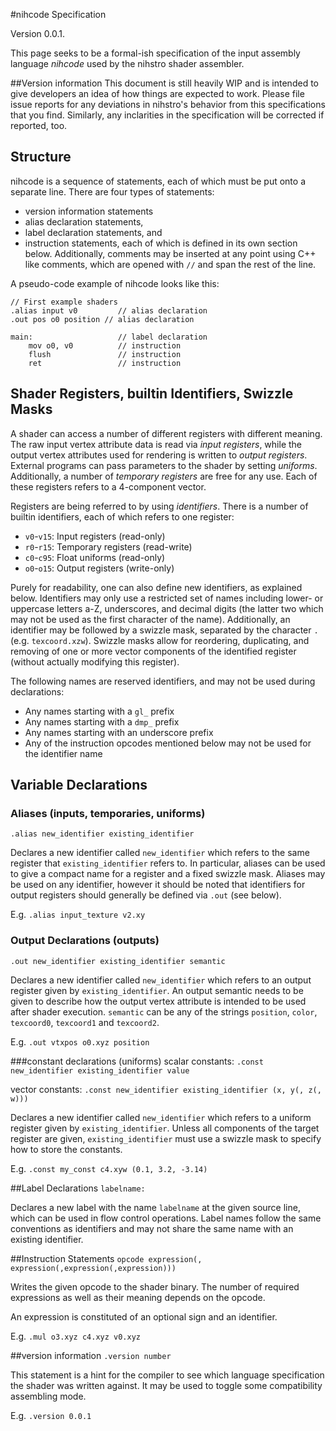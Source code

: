 #nihcode Specification

Version 0.0.1.

This page seeks to be a formal-ish specification of the input assembly language *nihcode* used by the nihstro shader assembler.

##Version information
This document is still heavily WIP and is intended to give developers an idea of how things are expected to work. Please file issue reports for any deviations in nihstro's behavior from this specifications that you find. Similarly, any inclarities in the specification will be corrected if reported, too.

## Structure
nihcode is a sequence of statements, each of which must be put onto a separate line. There are four types of statements:
* version information statements
* alias declaration statements,
* label declaration statements, and
* instruction statements,
each of which is defined in its own section below. Additionally, comments may be inserted at any point using C++ like comments, which are opened with `//` and span the rest of the line.

A pseudo-code example of nihcode looks like this:

    // First example shaders
    .alias input v0         // alias declaration
    .out pos o0 position // alias declaration

    main:                   // label declaration
        mov o0, v0          // instruction
        flush               // instruction
        ret                 // instruction


## Shader Registers, builtin Identifiers, Swizzle Masks
A shader can access a number of different registers with different meaning. The raw input vertex attribute data is read via *input registers*, while the output vertex attributes used for rendering is written to *output registers*. External programs can pass parameters to the shader by setting *uniforms*. Additionally, a number of *temporary registers* are free for any use. Each of these registers refers to a 4-component vector.

Registers are being referred to by using *identifiers*. There is a number of builtin identifiers, each of which refers to one register:
* `v0`-`v15`: Input registers (read-only)
* `r0`-`r15`: Temporary registers (read-write)
* `c0`-`c95`: Float uniforms (read-only)
* `o0`-`o15`: Output registers (write-only)

Purely for readability, one can also define new identifiers, as explained below. Identifiers may only use a restricted set of names including lower- or uppercase letters a-Z, underscores, and decimal digits (the latter two which may not be used as the first character of the name). Additionally, an identifier may be followed by a swizzle mask, separated by the character `.` (e.g. `texcoord.xzw`). Swizzle masks allow for reordering, duplicating, and removing of one or more vector components of the identified register (without actually modifying this register).

The following names are reserved identifiers, and may not be used during declarations:
* Any names starting with a `gl_` prefix
* Any names starting with a `dmp_` prefix
* Any names starting with an underscore prefix
* Any of the instruction opcodes mentioned below may not be used for the identifier name

## Variable Declarations
### Aliases (inputs, temporaries, uniforms)
`.alias new_identifier existing_identifier`

Declares a new identifier called `new_identifier` which refers to the same register that `existing_identifier` refers to. In particular, aliases can be used to give a compact name for a register and a fixed swizzle mask. Aliases may be used on any identifier, however it should be noted that identifiers for output registers should generally be defined via `.out` (see below).

E.g. `.alias input_texture v2.xy`

### Output Declarations (outputs)
`.out new_identifier existing_identifier semantic`

Declares a new identifier called `new_identifier` which refers to an output register given by `existing_identifier`. An output semantic needs to be given to describe how the output vertex attribute is intended to be used after shader execution. `semantic` can be any of the strings `position`, `color`, `texcoord0`, `texcoord1` and `texcoord2`.

E.g. `.out vtxpos o0.xyz position`

###constant declarations (uniforms)
scalar constants: `.const new_identifier existing_identifier value`

vector constants: `.const new_identifier existing_identifier (x, y(, z(, w)))`

Declares a new identifier called `new_identifier` which refers to a uniform register given by `existing_identifier`. Unless all components of the target register are given, `existing_identifier` must use a swizzle mask to specify how to store the constants. 

E.g. `.const my_const c4.xyw (0.1, 3.2, -3.14)`

##Label Declarations
`labelname:`

Declares a new label with the name `labelname` at the given source line, which can be used in flow control operations. Label names follow the same conventions as identifiers and may not share the same name with an existing identifier.

##Instruction Statements
`opcode expression(, expression(,expression(,expression)))`

Writes the given opcode to the shader binary. The number of required expressions as well as their meaning depends on the opcode.

An expression is constituted of an optional sign and an identifier.

E.g. `.mul o3.xyz c4.xyz v0.xyz`

##version information
`.version number`

This statement is a hint for the compiler to see which language specification the shader was written against. It may be used to toggle some compatibility assembling mode.

E.g. `.version 0.0.1`
